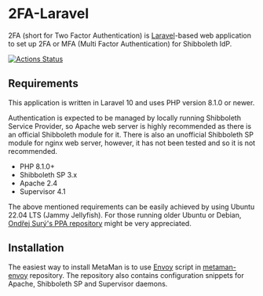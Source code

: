 # 2FA-Laravel

2FA (short for Two Factor Authentication) is [Laravel](https://laravel.com)-based web application to set up 2FA or MFA (Multi Factor Authentication) for Shibboleth IdP.

[![Actions Status](https://github.com/JanOppolzer/2fa-laravel/workflows/Laravel/badge.svg)](https://github.com/JanOppolzer/2fa-laravel/actions)

## Requirements

This application is written in Laravel 10 and uses PHP version 8.1.0 or newer.

Authentication is expected to be managed by locally running Shibboleth Service Provider, so Apache web server is highly recommended as there is an official Shibboleth module for it. There is also an unofficial Shibboleth SP module for nginx web server, however, it has not been tested and so it is not recommended.

- PHP 8.1.0+
- Shibboleth SP 3.x
- Apache 2.4
- Supervisor 4.1

The above mentioned requirements can be easily achieved by using Ubuntu 22.04 LTS (Jammy Jellyfish). For those running older Ubuntu or Debian, [Ondřej Surý's PPA repository](https://launchpad.net/~ondrej/+archive/ubuntu/php/) might be very appreciated.

## Installation

The easiest way to install MetaMan is to use [Envoy](https://laravel.com/docs/10.x/envoy) script in [metaman-envoy](https://github.com/JanOppolzer/2fa-envoy) repository. The repository also contains configuration snippets for Apache, Shibboleth SP and Supervisor daemons.
